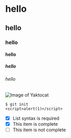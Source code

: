 # hello
## hello
### hello
#### hello
##### hello
###### hello
![Image of Yaktocat](https://octodex.github.com/images/yaktocat.png)
```
$ git init
<script>alert(1)</script>
```
- [x] List syntax is required
- [x] This item is complete
- [ ] This item is not complete
